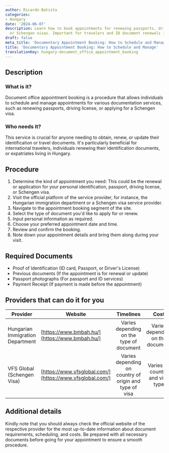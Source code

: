 ```yaml
---
author: Ricardo Batista
categories:
- Hungary
date: '2024-06-07'
description: Learn how to book appointments for renewing passports, driving licenses,
  or Schengen visas. Important for travelers and ID document renewals in Hungary.
draft: false
meta_title: 'Documentary Appointment Booking: How to Schedule and Manage'
title: 'Documentary Appointment Booking: How to Schedule and Manage'
translationKey: hungary-document_office_appointment_booking
---
```



## Description
### What is it?
Document office appointment booking is a procedure that allows individuals to schedule and manage appointments for various documentation services, such as renewing passports, driving license, or applying for a Schengen visa.

### Who needs it?
This service is crucial for anyone needing to obtain, renew, or update their identification or travel documents. It's particularly beneficial for international travelers, individuals renewing their identification documents, or expatriates living in Hungary.

## Procedure
1. Determine the kind of appointment you need: This could be the renewal or application for your personal identification, passport, driving license, or Schengen visa.
2. Visit the official platform of the service provider, for instance, the Hungarian immigration department or a Schengen visa service provider. 
3. Navigate to the appointment booking segment of the site.
4. Select the type of document you'd like to apply for or renew.
5. Input personal information as required.
6. Choose your preferred appointment date and time.
7. Review and confirm the booking.
8. Note down your appointment details and bring them along during your visit. 

## Required Documents
- Proof of Identification (ID card, Passport, or Driver's License)
- Previous documents (If the appointment is for renewal or update)
- Passport photographs (For passport and ID services)
- Payment Receipt (If payment is made before the appointment)

## Providers that can do it for you

| Provider        |     Website     |     Timelines    |       Cost      |
| --------------- | --------------- |  :-------------: | :-------------: |
| Hungarian Immigration Department      |  [https://www.bmbah.hu/](https://www.bmbah.hu/)      |      Varies depending on the type of document      |        Varies depending on the document       |
| VFS Global (Schengen Visa) | [https://www.vfsglobal.com/](https://www.vfsglobal.com/) | Varies depending on country of origin and type of visa | Varies by country and visa type |

## Additional details
Kindly note that you should always check the official website of the respective provider for the most up-to-date information about document requirements, scheduling, and costs. Be prepared with all necessary documents before going for your appointment to ensure a smooth procedure.